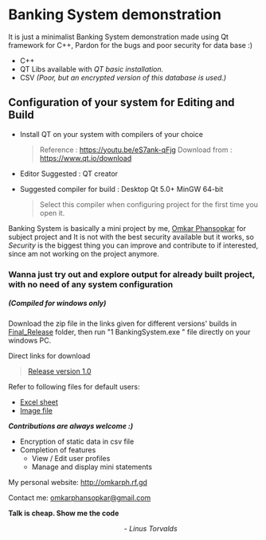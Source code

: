 # Banking System demonstration

It is just a minimalist Banking System demonstration made using Qt framework for C++, Pardon for the bugs and poor security for data base :)
  - C++
  - QT Libs available with *QT basic installation.*
  - CSV *(Poor, but an encrypted version of this database is used.)*

## Configuration of your system for Editing and Build

  - Install QT on your system with compilers of your choice
    >Reference : https://youtu.be/eS7ank-qFjg
    >Download from : https://www.qt.io/download


  - Editor Suggested : QT creator

  - Suggested compiler for build : Desktop Qt 5.0+ MinGW 64-bit 
    > Select this compiler when configuring project for the first time you open it.
  

Banking System is basically a mini project by me, [Omkar Phansopkar](http://omkarph.rf.gd) for subject project and It is not with the best security available but it works, so *Security* is the biggest thing you can improve and contribute to if interested, since am not working on the project anymore. 


### Wanna just try out and explore output for already built project, with no need of any system configuration 
##### (Compiled for windows only)


Download the zip file in the links given for different versions' builds in [Final_Release](https://github.com/OmkarPh/BankingSystem/tree/master/Final_Release)  folder, then run "1 BankingSystem.exe " file directly on your windows PC.

Direct links for download
> [Release version 1.0](https://drive.google.com/open?id=1TbUnG2U5unV0UDsgDNGIMsaIKa1w-BRV)

Refer to following files for default users:
* [Excel sheet](https://github.com/OmkarPh/BankingSystem/blob/master/UsernamePasswordAndPins.xlsx)
* [Image file](https://github.com/OmkarPh/BankingSystem/blob/master/UsernamePasswordAndPinsImage.jpg)


***Contributions are always welcome :)***
* Encryption of static data in csv file
* Completion of features
    * View / Edit user profiles
    * Manage and display mini statements

My personal website: http://omkarph.rf.gd

Contact me: omkarphansopkar@gmail.com



****Talk is cheap. Show me the code****

&nbsp;&nbsp;&nbsp;&nbsp;&nbsp;&nbsp;&nbsp;&nbsp;&nbsp;&nbsp;&nbsp;&nbsp;&nbsp;&nbsp;&nbsp;&nbsp;&nbsp;&nbsp;&nbsp;&nbsp;&nbsp;&nbsp;&nbsp;&nbsp;&nbsp;&nbsp;&nbsp;&nbsp;&nbsp;&nbsp;&nbsp;&nbsp;&nbsp;&nbsp;&nbsp;&nbsp;&nbsp;&nbsp;&nbsp;&nbsp;&nbsp;&nbsp;&nbsp;&nbsp;&nbsp;&nbsp;&nbsp;&nbsp;&nbsp;&nbsp;&nbsp;&nbsp;&nbsp;&nbsp;&nbsp;&nbsp;&nbsp;&nbsp;&nbsp;- _Linus Torvalds_
